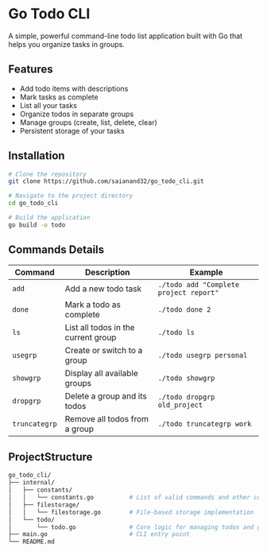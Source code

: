 # Go Todo CLI

A simple, powerful command-line todo list application built with Go that helps you organize tasks in groups.

## Features

- Add todo items with descriptions
- Mark tasks as complete
- List all your tasks
- Organize todos in separate groups
- Manage groups (create, list, delete, clear)
- Persistent storage of your tasks

## Installation

```bash
# Clone the repository
git clone https://github.com/saianand32/go_todo_cli.git

# Navigate to the project directory
cd go_todo_cli

# Build the application
go build -o todo
```



## Commands Details

| Command | Description | Example |
|---------|-------------|---------|
| `add` | Add a new todo task | `./todo add "Complete project report"` |
| `done` | Mark a todo as complete | `./todo done 2` |
| `ls` | List all todos in the current group | `./todo ls` |
| `usegrp` | Create or switch to a group | `./todo usegrp personal` |
| `showgrp` | Display all available groups | `./todo showgrp` |
| `dropgrp` | Delete a group and its todos | `./todo dropgrp old_project` |
| `truncategrp` | Remove all todos from a group | `./todo truncategrp work` |



## ProjectStructure
```bash
go_todo_cli/
├── internal/
│   ├── constants/
│   │   └── constants.go          # List of valid commands and other constants
│   ├── filestorage/
│   │   └── filestorage.go        # File-based storage implementation
│   └── todo/
│       └── todo.go               # Core logic for managing todos and groups
├── main.go                       # CLI entry point
└── README.md 
```